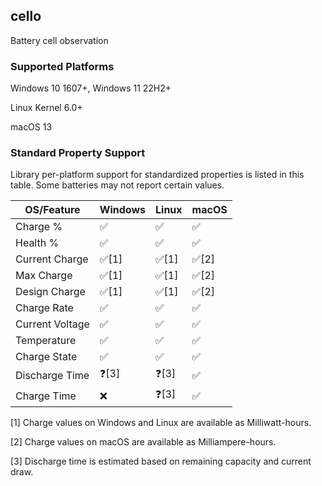 ## cello

Battery cell observation

### Supported Platforms

Windows 10 1607+, Windows 11 22H2+

Linux Kernel 6.0+

macOS 13

### Standard Property Support

Library per-platform support for standardized properties is listed in this table. Some batteries may not report certain values.

| OS/Feature      | Windows | Linux | macOS |
| --------------- | ------- | ----- | ----- |
| Charge %        |✅|✅|✅|
| Health %        |✅|✅|✅|
| Current Charge  |✅[1]|✅[1]|✅[2]|
| Max Charge      |✅[1]|✅[1]|✅[2]|
| Design Charge   |✅[1]|✅[1]|✅[2]|
| Charge Rate     |✅|✅|✅|
| Current Voltage |✅|✅|✅|
| Temperature     |✅|✅|✅|
| Charge State    |✅|✅|✅|
| Discharge Time  |❓[3]|❓[3]|✅|
| Charge Time     |❌|❓[3]|✅|

[1] Charge values on Windows and Linux are available as Milliwatt-hours.

[2] Charge values on macOS are available as Milliampere-hours.

[3] Discharge time is estimated based on remaining capacity and current draw.
